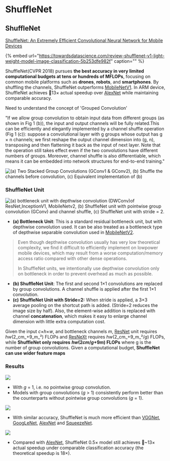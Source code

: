 # ShuffleNet

## ShuffleNet

[ShuffleNet: An Extremely Efficient Convolutional Neural Network for Mobile Devices](https://arxiv.org/abs/1707.01083)

{% embed url="https://towardsdatascience.com/review-shufflenet-v1-light-weight-model-image-classification-5b253dfe982f" caption="" %}

ShuffleNet\(CVPR 2018\) pursues **the best accuracy in very limited computational budgets at tens or hundreds of MFLOPs**, focusing on common mobile platforms such as **drones**, **robots**, and **smartphones**. By shuffling the channels, ShuffleNet outperforms [MobileNetV1](https://towardsdatascience.com/review-mobilenetv1-depthwise-separable-convolution-light-weight-model-a382df364b69). In ARM device, ShuffleNet achieves 13× actual speedup over [AlexNet](https://medium.com/coinmonks/paper-review-of-alexnet-caffenet-winner-in-ilsvrc-2012-image-classification-b93598314160) while maintaining comparable accuracy.

Need to understand the concept of 'Grouped Convolution'

"If we allow group convolution to obtain input data from different groups \(as shown in Fig 1 \(b\)\), the input and output channels will be fully related.This can be efficiently and elegantly implemented by a channel shuffle operation \(Fig 1 \(c\)\): suppose a convolutional layer with g groups whose output has g × n channels; we first reshape the output channel dimension into \(g, n\), transposing and then flattening it back as the input of next layer. Note that the operation still takes effect even if the two convolutions have different numbers of groups. Moreover, channel shuffle is also differentiable, which means it can be embedded into network structures for end-to-end training."

![\(a\) Two Stacked Group Convolutions \(GConv1 &amp; GConv2\), \(b\) Shuffle the channels before convolution, \(c\) Equivalent implementation of \(b\)](https://github.com/ykkimhgu/DLIP_doc/tree/3298e5d2a4b6369e5cef7973dd93eef44ca7addf/.gitbook/assets/image%20%28197%29.png)

### **ShuffleNet Unit**

![\(a\) bottleneck unit with depthwise convolution \(DWConv\)of ResNet,InceptionV1, MobileNetv2, \(b\) ShuffleNet unit with pointwise group convolution \(GConv\) and channel shuffle, \(c\) ShuffleNet unit with stride = 2.](https://github.com/ykkimhgu/DLIP_doc/tree/3298e5d2a4b6369e5cef7973dd93eef44ca7addf/.gitbook/assets/image%20%28196%29.png)

* **\(a\) Bottleneck Unit**: This is a standard residual bottleneck unit, but with depthwise convolution used. It can be also treated as a bottleneck type of depthwise separable convolution used in [MobileNetV2](https://towardsdatascience.com/review-mobilenetv2-light-weight-model-image-classification-8febb490e61c).

> Even though depthwise convolution usually has very low theoretical complexity, we find it difficult to efficiently implement on lowpower mobile devices, which may result from a worse computation/memory access ratio compared with other dense operations.
>
> In ShuffleNet units, we intentionally use depthwise convolution only on bottleneck in order to prevent overhead as much as possible.

* **\(b\) ShuffleNet Unit**: The first and second 1×1 convolutions are replaced by group convolutions. A channel shuffle is applied after the first 1×1 convolution.
* **\(c\) ShuffleNet Unit with Stride=2:** When stride is applied, a 3×3 average pooling on the shortcut path is added.  \(Stride=2 reduces the image size by half\). Also, the element-wise addition is replaced with channel **concatenation**, which makes it easy to enlarge channel dimension with little extra computation cost.

Given the input _c_×_h_×_w_, and bottleneck channels _m_, [ResNet](https://towardsdatascience.com/review-resnet-winner-of-ilsvrc-2015-image-classification-localization-detection-e39402bfa5d8) unit requires _hw_\(2_cm_+9_m_²\) FLOPs and [ResNeXt](https://towardsdatascience.com/review-resnext-1st-runner-up-of-ilsvrc-2016-image-classification-15d7f17b42ac) requires _hw_\(2_cm_+9_m_²/_g_\) FLOPs, while **ShuffleNet only requires** _**hw**_**\(2**_**cm**_**/**_**g**_**+9**_**m**_**\) FLOPs** where g is the number of group convolutions. Given a computational budget, **ShuffleNet can use wider feature maps**

### **Results**

![](https://github.com/ykkimhgu/DLIP_doc/tree/3298e5d2a4b6369e5cef7973dd93eef44ca7addf/.gitbook/assets/image%20%28198%29.png)

* With _g_ = 1, i.e. no pointwise group convolution.
* Models with group convolutions \(_g_ &gt; 1\) consistently perform better than the counterparts without pointwise group convolutions \(_g_ = 1\).

![](https://github.com/ykkimhgu/DLIP_doc/tree/3298e5d2a4b6369e5cef7973dd93eef44ca7addf/.gitbook/assets/image%20%28195%29.png)

* With similar accuracy, ShuffleNet is much more efficient than [VGGNet](https://medium.com/coinmonks/paper-review-of-vggnet-1st-runner-up-of-ilsvlc-2014-image-classification-d02355543a11), [GoogLeNet](https://medium.com/coinmonks/paper-review-of-googlenet-inception-v1-winner-of-ilsvlc-2014-image-classification-c2b3565a64e7), [AlexNet](https://medium.com/coinmonks/paper-review-of-alexnet-caffenet-winner-in-ilsvrc-2012-image-classification-b93598314160) and [SqueezeNet](https://towardsdatascience.com/review-squeezenet-image-classification-e7414825581a).

![](https://github.com/ykkimhgu/DLIP_doc/tree/3298e5d2a4b6369e5cef7973dd93eef44ca7addf/.gitbook/assets/image%20%28200%29.png)

* Compared with [AlexNet](https://medium.com/coinmonks/paper-review-of-alexnet-caffenet-winner-in-ilsvrc-2012-image-classification-b93598314160), ShuffleNet 0.5× model still achieves ~13× actual speedup under comparable classification accuracy \(the theoretical speedup is 18×\).

